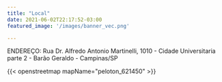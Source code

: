 ```yaml
---
title: "Local"
date: 2021-06-02T22:17:52-03:00
featured_image: '/images/banner_vec.png'

---
```

ENDEREÇO:
Rua Dr. Alfredo Antonio Martinelli, 1010 - Cidade Universitaria parte 2 - Barão Geraldo - Campinas/SP

{{< openstreetmap mapName="peloton_621450" >}}

